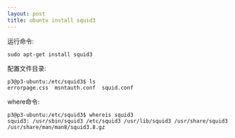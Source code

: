 ```yaml
---
layout: post
title: ubuntu install squid3
---
```


运行命令:

    sudo apt-get install squid3

配置文件目录:

    p3@p3-ubuntu:/etc/squid3$ ls
    errorpage.css  msntauth.conf  squid.conf

where命令:

    p3@p3-ubuntu:/etc/squid3$ whereis squid3
    squid3: /usr/sbin/squid3 /etc/squid3 /usr/lib/squid3 /usr/share/squid3 /usr/share/man/man8/squid3.8.gz